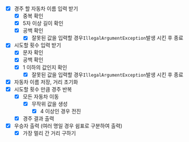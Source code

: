 - [x] 경주 할 자동차 이름 입력 받기
  - [x] 중복 확인
  - [x] 5자 이상 길이 확인
  - [x] 공백 확인
    - [x] 잘못된 값을 입력할 경우`IllegalArgumentException`발생 시킨 후 종료
- [x] 시도할 횟수 입력 받기
  - [x] 문자 확인
  - [x] 공백 확인
  - [x] 1 이하의 값인지 확인
    - [x] 잘못된 값을 입력할 경우`IllegalArgumentException`발생 시킨 후 종료
- [x] 자동차 이름 저장, 거리 초기화
- [x] 시도할 횟수 만큼 경주 반복
  - [x] 모든 자동차 이동 
    - [x] 무작위 값을 생성
      - [x] 4 이상인 경우 전진
  - [x] 경주 결과 출력
- [x] 우승자 출력 (여러 명일 경우 쉼표로 구분하여 출력)
  - [x] 가장 멀리 간 거리 구하기